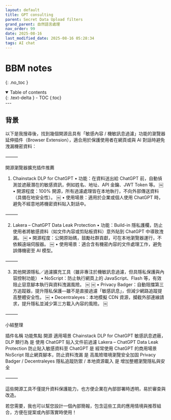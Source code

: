```yaml
---
layout: default
title: GPT consulting 
parent: Secret Data Upload filters 
grand_parent: 自然語言處理
nav_order: 99
date: 2025-08-16
last_modified_date: 2025-08-16 05:28:34
tags: AI chat
---
```



# BBM notes
{: .no_toc }

<details open markdown="block">
  <summary>
    Table of contents
  </summary>
  {: .text-delta }
- TOC
{:toc}
</details>
---

## 背景


以下是我搜尋後，找到幾個開源且具有「敏感內容 / 機敏訊息過濾」功能的瀏覽器延伸插件（Browser Extension），適合用於保護使用者在網頁或與 AI 對話時避免洩漏機密資料：

⸻

開源瀏覽器擴充插件推薦

1. Chainstack DLP for ChatGPT
	•	功能：在資料送出給 ChatGPT 前，自動偵測並遮蔽潛在的敏感資訊，例如姓名、地址、API 金鑰、JWT Token 等。 ￼
	•	開源程度：100% 開源，所有過濾處理皆在本地執行，不向外部傳送資料（具備在地安全性）。 ￼
	•	使用場景：適用於企業或個人使用 ChatGPT 時，避免不經意地將機密資料貼入對話中。

⸻

2. Lakera – ChatGPT Data Leak Protection
	•	功能：Build-in 隱私護欄，防止使用者將敏感資料（如文件內容或剪貼板資料）意外貼到 ChatGPT 中導致洩漏。 ￼
	•	開源程度：公開原始碼，鼓勵社群貢獻，可在本地瀏覽器運行，不依賴遠端伺服器。 ￼
	•	使用場景：適合含有機密內容的文件處理工作，避免誤傳機密至 AI 模型。

⸻

3. 其他開源隱私／過濾擴充工具（雖非專注於機敏訊息過濾，但具隱私保護與內容控制功能）
	•	NoScript：防止執行網頁上的 JavaScript、Flash 等，有效阻止惡意腳本執行與資料洩漏風險。 ￼ ￼
	•	Privacy Badger：自動阻擋第三方追蹤器，提升隱私保護—雖不是直接過濾「敏感訊息」，但減少網路追蹤提高整體安全性。 ￼
	•	Decentraleyes：本地模擬 CDN 資源，攔截外部連線請求，提升隱私並減少第三方載入內容的風險。 ￼

⸻

小結整理

插件名稱	功能焦點	開源	適用場景
Chainstack DLP for ChatGPT	敏感訊息遮蔽，DLP 類行為	是	使用 ChatGPT 貼入文件前過濾
Lakera – ChatGPT Data Leak Protection	防止貼入敏感資料至 ChatGPT	是	經常使用 ChatGPT 的商用場景
NoScript	阻止網頁腳本，防止資料洩漏	是	高風險環境瀏覽安全加固
Privacy Badger / Decentraleyes	隱私追蹤防禦 / 本地資源載入	是	增加整體瀏覽隱私與安全


⸻

這些開源工具不僅提升資料保護能力，也方便企業在內部部署時透明，易於審查與改造。

若您需要，我也可以幫您設計一個內部簡報，包含這些工具的應用情境與推荐組合，方便在提案或內部落實時使用！